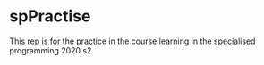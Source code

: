 # spPractise
This rep is for the practice in the course learning in the specialised programming 2020 s2 
